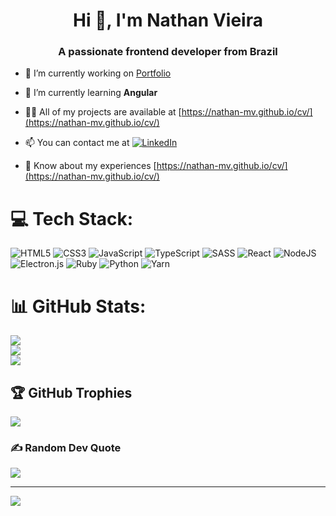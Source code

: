 <h1 align="center">Hi 👋, I'm Nathan Vieira</h1>
<h3 align="center">A passionate frontend developer from Brazil</h3>

- 🔭 I’m currently working on [Portfolio](https://github.com/Nathan-MV/cv)

- 🌱 I’m currently learning **Angular**

- 👨‍💻 All of my projects are available at [https://nathan-mv.github.io/cv/](https://nathan-mv.github.io/cv/)

- 📫 You can contact me at [![LinkedIn](https://img.shields.io/badge/LinkedIn-%230077B5.svg?logo=linkedin&logoColor=white)](https://linkedin.com/in/nathanmvieira) 

- 📄 Know about my experiences [https://nathan-mv.github.io/cv/](https://nathan-mv.github.io/cv/)

# 💻 Tech Stack:
![HTML5](https://img.shields.io/badge/html5-%23E34F26.svg?style=for-the-badge&logo=html5&logoColor=white) ![CSS3](https://img.shields.io/badge/css3-%231572B6.svg?style=for-the-badge&logo=css3&logoColor=white) ![JavaScript](https://img.shields.io/badge/javascript-%23323330.svg?style=for-the-badge&logo=javascript&logoColor=%23F7DF1E) ![TypeScript](https://img.[shields.io/badge/javascript-%23323330.svg?style=for-the-badge&logo=javascript&logoColor=%23F7DF1E](https://shields.io/badge/TypeScript-3178C6?logo=TypeScript&logoColor=FFF&style=flat-square)) ![SASS](https://img.shields.io/badge/SASS-hotpink.svg?style=for-the-badge&logo=SASS&logoColor=white) ![React](https://img.shields.io/badge/react-%2320232a.svg?style=for-the-badge&logo=react&logoColor=%2361DAFB) ![NodeJS](https://img.shields.io/badge/node.js-6DA55F?style=for-the-badge&logo=node.js&logoColor=white) ![Electron.js](https://img.shields.io/badge/Electron-191970?style=for-the-badge&logo=Electron&logoColor=white) ![Ruby](https://img.shields.io/badge/ruby-%23CC342D.svg?style=for-the-badge&logo=ruby&logoColor=white) ![Python](https://img.shields.io/badge/python-3670A0?style=for-the-badge&logo=python&logoColor=ffdd54) ![Yarn](https://img.shields.io/badge/yarn-%232C8EBB.svg?style=for-the-badge&logo=yarn&logoColor=white)
# 📊 GitHub Stats:
![](https://github-readme-stats.vercel.app/api?username=Nathan-MV&theme=dark&hide_border=false&include_all_commits=false&count_private=false)<br/>
![](https://github-readme-streak-stats.herokuapp.com/?user=Nathan-MV&theme=dark&hide_border=false)<br/>
![](https://github-readme-stats.vercel.app/api/top-langs/?username=Nathan-MV&theme=dark&hide_border=false&include_all_commits=false&count_private=false&layout=compact)

## 🏆 GitHub Trophies
![](https://github-profile-trophy.vercel.app/?username=Nathan-MV&theme=radical&no-frame=false&no-bg=true&margin-w=4)

### ✍️ Random Dev Quote
![](https://quotes-github-readme.vercel.app/api?type=horizontal&theme=dark)

---
[![](https://visitcount.itsvg.in/api?id=Nathan-MV&icon=0&color=0)](https://visitcount.itsvg.in)

<!-- Proudly created with GPRM ( https://gprm.itsvg.in ) -->
